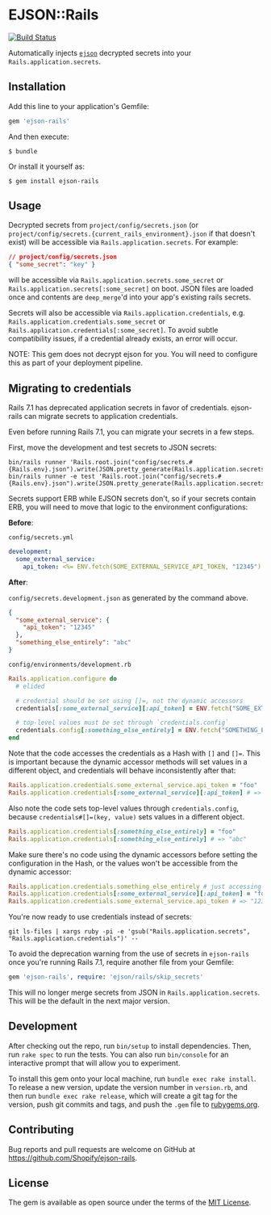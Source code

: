 # EJSON::Rails

[![Build Status](https://github.com/Shopify/ejson-rails/workflows/CI/badge.svg?branch=main)](https://github.com/Shopify/ejson-rails/actions?query=branch%3Amain)

Automatically injects [`ejson`](https://github.com/Shopify/ejson) decrypted secrets into your `Rails.application.secrets`.

## Installation

Add this line to your application's Gemfile:

```ruby
gem 'ejson-rails'
```

And then execute:

    $ bundle

Or install it yourself as:

    $ gem install ejson-rails

## Usage

Decrypted secrets from `project/config/secrets.json` (or `project/config/secrets.{current_rails_environment}.json` if that doesn't exist) will be accessible via `Rails.application.secrets`. For example:

```json
// project/config/secrets.json
{ "some_secret": "key" }
```

will be accessible via `Rails.application.secrets.some_secret` or `Rails.application.secrets[:some_secret]` on boot. JSON files are loaded once and contents are `deep_merge`'d into your app's existing rails secrets.

Secrets will also be accessible via `Rails.application.credentials`, e.g. `Rails.application.credentials.some_secret` or `Rails.application.credentials[:some_secret]`. To avoid subtle compatibility issues, if a credential already exists, an error will occur.

NOTE: This gem does not decrypt ejson for you. You will need to configure this as part of your deployment pipeline.

## Migrating to credentials

Rails 7.1 has deprecated application secrets in favor of credentials. ejson-rails can migrate secrets to application credentials.

Even before running Rails 7.1, you can migrate your secrets in a few steps.

First, move the development and test secrets to JSON secrets:

```sh-session
bin/rails runner 'Rails.root.join("config/secrets.#{Rails.env}.json").write(JSON.pretty_generate(Rails.application.secrets.to_h.without(:secret_key_base)))'
bin/rails runner -e test 'Rails.root.join("config/secrets.#{Rails.env}.json").write(JSON.pretty_generate(Rails.application.secrets.to_h.without(:secret_key_base)))'
```

Secrets support ERB while EJSON secrets don't, so if your secrets contain ERB, you will need to move that logic to the environment configurations:

**Before**:

`config/secrets.yml`
```yaml
development:
  some_external_service:
    api_token: <%= ENV.fetch(SOME_EXTERNAL_SERVICE_API_TOKEN, "12345") %>
```

**After**:

`config/secrets.development.json` as generated by the command above.
```json
{
  "some_external_service": {
    "api_token": "12345"
  },
  "something_else_entirely": "abc"
}
```

`config/environments/development.rb`
```ruby
Rails.application.configure do
  # elided

  # credential should be set using []=, not the dynamic accessors
  credentials[:some_external_service][:api_token] = ENV.fetch("SOME_EXTERNAL_SERVICE_API_TOKEN", "12345")

  # top-level values must be set through `credentials.config`
  credentials.config[:something_else_entirely] = ENV.fetch("SOMETHING_ELSE_ENTIRELY", "abc")
end
```

Note that the code accesses the credentials as a Hash with `[]` and `[]=`. This is important because the dynamic accessor methods will set values in a different object, and credentials will behave inconsistently after that:

```ruby
Rails.application.credentials.some_external_service.api_token = "foo"
Rails.application.credentials[:some_external_service][:api_token] # => "12345"
```

Also note the code sets top-level values through `credentials.config`, because `credentials#[]=(key, value)` sets values in a different object.

```ruby
Rails.application.credentials[:something_else_entirely] = "foo"
Rails.application.credentials[:something_else_entirely] # => "abc"
```

Make sure there's no code using the dynamic accessors before setting the configuration in the Hash, or the values won't be accessible from the dynamic accessor:

```ruby
Rails.application.credentials.something_else_entirely # just accessing is enough to cause the issue
Rails.application.credentials[:some_external_service][:api_token] = "foo"
Rails.application.credentials.some_external_service.api_token # => "12345"
```

You're now ready to use credentials instead of secrets:

```sh-session
git ls-files | xargs ruby -pi -e 'gsub("Rails.application.secrets", "Rails.application.credentials")' --
```

To avoid the deprecation warning from the use of secrets in `ejson-rails` once you're running Rails 7.1, require another file from your Gemfile:

```ruby
gem 'ejson-rails', require: 'ejson/rails/skip_secrets'
```

This will no longer merge secrets from JSON in `Rails.application.secrets`. This will be the default in the next major version.

## Development

After checking out the repo, run `bin/setup` to install dependencies. Then, run `rake spec` to run the tests. You can also run `bin/console` for an interactive prompt that will allow you to experiment.

To install this gem onto your local machine, run `bundle exec rake install`. To release a new version, update the version number in `version.rb`, and then run `bundle exec rake release`, which will create a git tag for the version, push git commits and tags, and push the `.gem` file to [rubygems.org](https://rubygems.org).

## Contributing

Bug reports and pull requests are welcome on GitHub at https://github.com/Shopify/ejson-rails.

## License

The gem is available as open source under the terms of the [MIT License](https://opensource.org/licenses/MIT).
